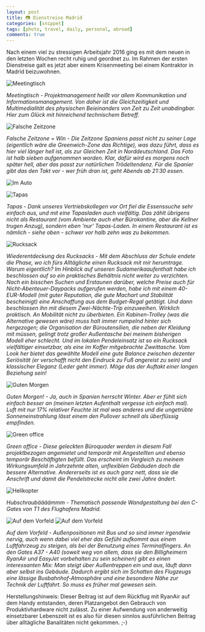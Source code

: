 ```yaml
---
layout: post
title: 📷 Dienstreise Madrid
categories: [snippet]
tags: [photo, travel, daily, personal, abroad] 
comments: true
---
```


Nach einem viel zu stressigen Arbeitsjahr 2016 ging es mit dem neuen in den letzten Wochen recht ruhig und geordnet zu. Im Rahmen der ersten Dienstreise galt es jetzt aber einem Krisenmeeting bei einem Kontraktor in Madrid beizuwohnen.

![Meetingtisch](http://stngl.net/foto/uploads/big/bcf14c62d896940a3b8cfddd0ec82a62.jpg)

_*Meetingtisch* - Projektmanagement heißt vor allem Kommunikation und Informationsmanagement. Von daher ist die Gleichzeitigkeit und Multimedialität des physischen Beieinanders von Zeit zu Zeit unabdingbar. Hier zum Glück mit hinreichend technischem Betreff._

![Falsche Zeitzone](http://stngl.net/foto/uploads/big/f2f9e4068731dc01dc7aa7bfa51003a1.jpg)

_*Falsche Zeitzone = Win* - Die Zeitzone Spaniens passt nicht zu seiner Lage (eigentlich wäre die Greenwich-Zone das Richtige), was dazu führt, dass es hier viel länger hell ist, als zur Gleichen Zeit in Norddeutschland. Das Foto ist halb sieben aufgenommen worden. Klar, dafür wird es morgens noch später hell, aber das passt zur natürlichen Trödeltendenz. Für die Spanier gibt das den Takt vor - wer früh dran ist, geht Abends ab 21:30 essen._

![Im Auto](http://stngl.net/foto/uploads/big/d44fb3599ac4bf21819c0bc192278f73.jpg)

![Tapas](http://stngl.net/foto/uploads/big/df93b026e4a4502f626ec203efec1119.jpg)

_*Tapas* - Dank unseres Vertriebskollegen vor Ort fiel die Essenssuche sehr einfach aus, und mit eine Tapasladen auch vielfältig. Das zählt übrigens nicht als Restaurant (vom Ambiente auch eher Bürokantine, aber die Kellner trugen Anzug), sondern eben 'nur' Tapas-Laden. In einem Restaurant ist es nämlich - siehe oben - schwer vor halb zehn was zu bekommen._

![Rucksack](http://stngl.net/foto/uploads/big/abc1e3ba205786f27a19c087aedd4751.jpg)

_*Wiederentdeckung des Rucksacks* - Mit dem Abschluss der Schule endete die Phase, wo ich fürs Alltägliche einen Rucksack mit mir herumtrage. Warum eigentlich? Im Hinblick auf unseren Sudamerikaaufenthalt habe ich beschlossen auf so ein praktisches Behältnis nicht weiter zu verzichten. Nach ein bisschen Suchen und Erstaunen darüber, welche Preise auch für Nicht-Abenteuer-Daypacks aufgerufen werden, habe ich mit einem 40-EUR-Modell (mit guter Reputation, die gute Machart und Stabilität bescheinigt) eine Anschaffung aus dem Budget-Regal getätigt. Und dann beschlossen ihn mit diesem Zwei-Nächte-Trip einzuweihen. Wirklich praktisch. An Mobilität nicht zu überbieten. Ein Kabinen-Trolley (was die Alternative gewesen wäre) muss halt immer rumpelnd hinter sich hergezogen; die Organisation der Büroutensilien, die neben der Kleidung mit müssen, gelingt trotz großer Außentasche bei meinem bisherigen Modell eher schlecht. Und im lokalen Pendeleinsatz ist so ein Rucksack vielfältiger einsetzbar, als eine im Koffer mitgebrachte Zweittasche. Vom Look her bietet das gewählte Modell eine gute Balance zwischen dezenter Seriösität (er verschafft nicht den Eindruck zu Fuß angereist zu sein) und klassischer Eleganz (Leder geht immer). Möge das der Auftakt einer langen Beziehung sein!_

![Guten Morgen](http://stngl.net/foto/uploads/big/8f817fe3ef5d7ad4e30b7b708c2509f9.jpg)

_*Guten Morgen!* - Ja, auch in Spanien herrscht Winter. Aber er fühlt sich einfach besser an (meinen letzten Aufenthalt vergesse ich einfach mal). Luft mit nur 17% relativer Feuchte ist mal was anderes und die ungetrübte Sonneneinstrahlung lässt einem den Pullover schnell als überflüssig empfinden._

![Green office](http://stngl.net/foto/uploads/big/db84f58436a7d898a7b5cf212aade35c.jpg)

_*Green office* - Diese geleckten Büroquader werden in diesem Fall projektbezogen angemietet und temporär mit Angestellten und ebenso temporär Beschäftigten befüllt. Das erscheint im Vergleich zu meinem Wirkungsumfeld in Jahrzehnte alten, unflexiblen Gebäuden doch die bessere Alternative. Andererseits ist es auch ganz nett, dass sie die Anschrift und damit die Pendelstrecke nicht alle zwei Jahre ändert._

![Helikopter](http://stngl.net/foto/uploads/big/957801f1b63d7a2b4a704ccfb9b3c62f.jpg)

_*Hubschraubäääämmm* - Thematisch passende Wandgestaltung bei den C-Gates von T1 des Flughafens Madrid._

![Auf dem Vorfeld](http://stngl.net/foto/uploads/big/084c85d15b939098fbc558e1029e8b5a.jpg)
![Auf dem Vorfeld](http://stngl.net/foto/uploads/big/0516b0d6becb1c88b2c3e3fb91819689.jpg)

_*Auf dem Vorfeld* - Außenpositionen mit Bus und so sind immer irgendwie nervig, auch wenn dabei viel eher das Gefühl aufkommt aus einem Luftfahrzeug zu steigen, als bei der Benutzung eines Terminalfingers. An den Gates A37 - A40 (soweit weg von allem, dass sie den Billigheimern RyanAir und EasyJet vorbehalten zu sein scheinen) gibt es einen interessanten Mix: Man steigt über Außentreppen ein und aus, läuft dann aber selbst ins Gebäude. Dadurch ergibt sich im Schatten des Flugzeugs eine lässige Busbahnhof-Atmosphäre und eine besondere Nähe zur Technik der Luftfahrt. So muss es früher mal gewesen sein._

Herstellungshinweis: Dieser Beitrag ist auf dem Rückflug mit RyanAir auf dem Handy entstanden, deren Platzangebot den Gebrauch von Produktivhardware nicht zulässt. Zu einer Aufwendung von anderweitig einsetzbarer Lebenszeit ist es also für diesen sinnlos ausführlichen Beitrag über alltägliche Banalitäten nicht gekommen. ;-)
